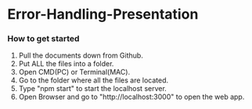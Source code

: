 # Error-Handling-Presentation
### How to get started
1. Pull the documents down from Github.
2. Put ALL the files into a folder.
3. Open CMD(PC) or Terminal(MAC).
4. Go to the folder where all the files are located.
5. Type "npm start" to start the localhost server.
6. Open Browser and go to "http://localhost:3000" to open the web app.
